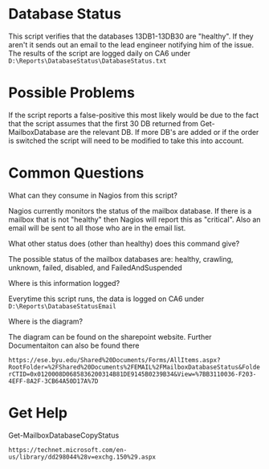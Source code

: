 Database Status
===============
This script verifies that the databases 13DB1-13DB30 are "healthy".  If they aren't it sends out an email to the lead engineer notifying him of the issue.  The results of the script are logged daily on CA6 under `D:\Reports\DatabaseStatus\DatabaseStatus.txt`


Possible Problems
==========
If the script reports a false-positive this most likely would be due to the fact that the script assumes that the first 30 DB returned from Get-MailboxDatabase are the relevant DB.  If more DB's are added or if the order is switched the script will need to be modified to take this into account. 

Common Questions
=========

What can they consume in Nagios from this script?

Nagios currently monitors the status of the mailbox database. If there is a mailbox that is not "healthy" then Nagios will report this as "critical".  Also an email will be sent to all those who are in the email list.  

What other status does (other than healthy) does this command give?

The possible status of the mailbox databases are: healthy, crawling, unknown, failed, disabled, and FailedAndSuspended

Where is this information logged?

Everytime this script runs, the data is logged on CA6 under `D:\Reports\DatabaseStatusEmail`

Where is the diagram?

The diagram can be found on the sharepoint website. Further Documentaiton can also be found there

`https://ese.byu.edu/Shared%20Documents/Forms/AllItems.aspx?RootFolder=%2FShared%20Documents%2FEMAIL%2FMailboxDatabaseStatus&FolderCTID=0x0120008D0685836200314B81DE9145B0239B34&View=%7BB3110036-F203-4EFF-8A2F-3CB64A50D17A%7D` 


Get Help
========

Get-MailboxDatabaseCopyStatus

`https://technet.microsoft.com/en-us/library/dd298044%28v=exchg.150%29.aspx`